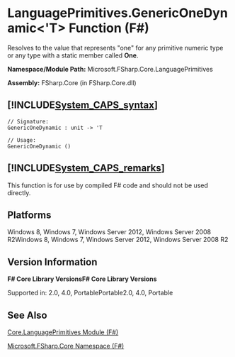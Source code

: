 # LanguagePrimitives.GenericOneDynamic<'T> Function (F#)

Resolves to the value that represents "one" for any primitive numeric type or any type with a static member called **One**.

**Namespace/Module Path:** Microsoft.FSharp.Core.LanguagePrimitives

**Assembly:** FSharp.Core (in FSharp.Core.dll)


## [!INCLUDE[System_CAPS_syntax](//System/Token/System_CAPS_syntax_md.md)]

```
// Signature:
GenericOneDynamic : unit -> 'T

// Usage:
GenericOneDynamic ()
```

## [!INCLUDE[System_CAPS_remarks](//System/Token/System_CAPS_remarks_md.md)]
This function is for use by compiled F# code and should not be used directly.


## Platforms
Windows 8, Windows 7, Windows Server 2012, Windows Server 2008 R2Windows 8, Windows 7, Windows Server 2012, Windows Server 2008 R2


## Version Information
**F# Core Library VersionsF# Core Library Versions**

Supported in: 2.0, 4.0, PortablePortable2.0, 4.0, Portable




## See Also
[Core.LanguagePrimitives Module &#40;F&#35;&#41;](Core.LanguagePrimitives+Module+28%F%2329%.md)

[Microsoft.FSharp.Core Namespace &#40;F&#35;&#41;](Microsoft.FSharp.Core+Namespace+28%F%2329%.md)

